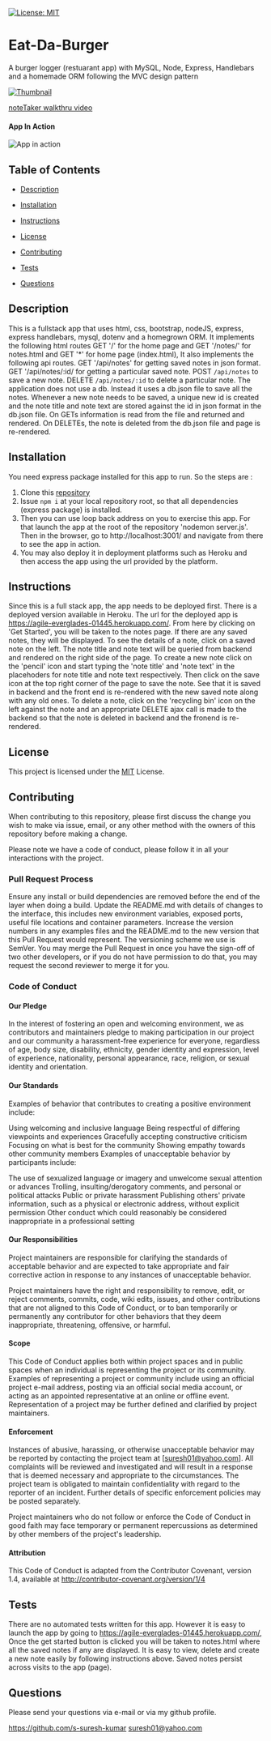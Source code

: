 [![License: MIT](https://img.shields.io/badge/License-MIT-yellow.svg)](https://opensource.org/licenses/MIT)

# Eat-Da-Burger

A burger logger (restuarant app) with MySQL, Node, Express, Handlebars and a homemade ORM following the MVC design pattern

[![Thumbnail](assets/images/noteTaker-thumbnail.jpg)](https://agile-everglades-01445.herokuapp.com/)

[noteTaker walkthru video](https://drive.google.com/drive/u/1/folders/1zVc1CtDZp2PpXwULSME2ZVMwC6jKzKpp)

#### App In Action

![App in action](assets/images/noteTaker-walkthru.gif)

## Table of Contents

- [Description](#Description)

- [Installation](#Installation)

- [Instructions](#Instructions)

- [License](#License)

- [Contributing](#Contributing)

- [Tests](#Tests)

- [Questions](#Questions)

## Description

This is a fullstack app that uses html, css, bootstrap, nodeJS, express, express handlebars, mysql, dotenv and a homegrown ORM. It implements the following html routes GET '/' for the home page and GET '/notes/' for notes.html and GET '\*' for home page (index.html), It also implements the following api routes. GET '/api/notes' for getting saved notes in json format. GET '/api/notes/:id/ for getting a particular saved note. POST `/api/notes` to save a new note. DELETE `/api/notes/:id` to delete a particular note. The application does not use a db. Instead it uses a db.json file to save all the notes. Whenever a new note needs to be saved, a unique new id is created and the note title and note text are stored against the id in json format in the db.json file. On GETs information is read from the file and returned and rendered. On DELETEs, the note is deleted from the db.json file and page is re-rendered.

## Installation

You need express package installed for this app to run. So the steps are :

1. Clone this [repository](https://github.com/s-suresh-kumar/noteTaker)
2. Issue `npm i` at your local repository root, so that all dependencies (express package) is installed.
3. Then you can use loop back address on you to exercise this app. For that launch the app at the root of the repository 'nodemon server.js'. Then in the browser, go to http://localhost:3001/ and navigate from there to see the app in action.
4. You may also deploy it in deployment platforms such as Heroku and then access the app using the url provided by the platform.

## Instructions

Since this is a full stack app, the app needs to be deployed first.
There is a deployed version available in Heroku. The url for the deployed app is https://agile-everglades-01445.herokuapp.com/. From here by clicking on 'Get Started', you will be taken to the notes page. If there are any saved notes, they will be displayed. To see the details of a note, click on a saved note on the left. The note title and note text will be queried from backend and rendered on the right side of the page. To create a new note click on the 'pencil' icon and start typing the 'note title' and 'note text' in the placehoders for note title and note text respectively. Then click on the save icon at the top right corner of the page to save the note. See that it is saved in backend and the front end is re-rendered with the new saved note along with any old ones. To delete a note, click on the 'recycling bin' icon on the left against the note and an appropriate DELETE ajax call is made to the backend so that the note is deleted in backend and the fronend is re-rendered.

## License

This project is licensed under the [MIT](https://opensource.org/licenses/MIT) License.

## Contributing

When contributing to this repository, please first discuss the change you wish to make via issue, email, or any other method with the owners of this repository before making a change.

Please note we have a code of conduct, please follow it in all your interactions with the project.

### Pull Request Process

Ensure any install or build dependencies are removed before the end of the layer when doing a build.
Update the README.md with details of changes to the interface, this includes new environment variables, exposed ports, useful file locations and container parameters.
Increase the version numbers in any examples files and the README.md to the new version that this Pull Request would represent. The versioning scheme we use is SemVer.
You may merge the Pull Request in once you have the sign-off of two other developers, or if you do not have permission to do that, you may request the second reviewer to merge it for you.

### Code of Conduct

#### Our Pledge

In the interest of fostering an open and welcoming environment, we as contributors and maintainers pledge to making participation in our project and our community a harassment-free experience for everyone, regardless of age, body size, disability, ethnicity, gender identity and expression, level of experience, nationality, personal appearance, race, religion, or sexual identity and orientation.

#### Our Standards

Examples of behavior that contributes to creating a positive environment include:

Using welcoming and inclusive language
Being respectful of differing viewpoints and experiences
Gracefully accepting constructive criticism
Focusing on what is best for the community
Showing empathy towards other community members
Examples of unacceptable behavior by participants include:

The use of sexualized language or imagery and unwelcome sexual attention or advances
Trolling, insulting/derogatory comments, and personal or political attacks
Public or private harassment
Publishing others' private information, such as a physical or electronic address, without explicit permission
Other conduct which could reasonably be considered inappropriate in a professional setting

#### Our Responsibilities

Project maintainers are responsible for clarifying the standards of acceptable behavior and are expected to take appropriate and fair corrective action in response to any instances of unacceptable behavior.

Project maintainers have the right and responsibility to remove, edit, or reject comments, commits, code, wiki edits, issues, and other contributions that are not aligned to this Code of Conduct, or to ban temporarily or permanently any contributor for other behaviors that they deem inappropriate, threatening, offensive, or harmful.

#### Scope

This Code of Conduct applies both within project spaces and in public spaces when an individual is representing the project or its community. Examples of representing a project or community include using an official project e-mail address, posting via an official social media account, or acting as an appointed representative at an online or offline event. Representation of a project may be further defined and clarified by project maintainers.

#### Enforcement

Instances of abusive, harassing, or otherwise unacceptable behavior may be reported by contacting the project team at [suresh01@yahoo.com]. All complaints will be reviewed and investigated and will result in a response that is deemed necessary and appropriate to the circumstances. The project team is obligated to maintain confidentiality with regard to the reporter of an incident. Further details of specific enforcement policies may be posted separately.

Project maintainers who do not follow or enforce the Code of Conduct in good faith may face temporary or permanent repercussions as determined by other members of the project's leadership.

#### Attribution

This Code of Conduct is adapted from the Contributor Covenant, version 1.4, available at http://contributor-covenant.org/version/1/4

## Tests

There are no automated tests written for this app. However it is easy to launch the app by going to https://agile-everglades-01445.herokuapp.com/, Once the get started button is clicked you will be taken to notes.html where all the saved notes if any are displayed. It is easy to view, delete and create a new note easily by following instructions above. Saved notes persist across visits to the app (page).

## Questions

Please send your questions via e-mail or via my github profile.

https://github.com/s-suresh-kumar
suresh01@yahoo.com
